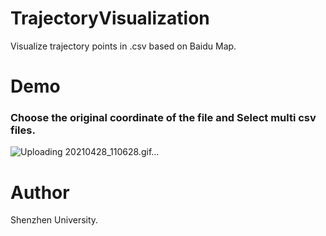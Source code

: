 
# TrajectoryVisualization
Visualize trajectory points in .csv based on Baidu Map.

# Demo
### Choose the original coordinate of the file and Select multi csv files.
![Uploading 20210428_110628.gif…]()

# Author
Shenzhen University.  
